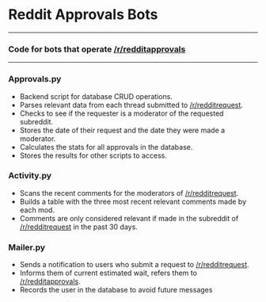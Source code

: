 # Reddit Approvals Bots

---

### Code for bots that operate [/r/redditapprovals](https://www.reddit.com/r/redditapprovals)

---

### Approvals.py
* Backend script for database CRUD operations.
* Parses relevant data from each thread submitted to [/r/redditrequest](https://www.reddit.com/r/redditrequest).
* Checks to see if the requester is a moderator of the requested subreddit.
* Stores the date of their request and the date they were made a moderator.
* Calculates the stats for all approvals in the database.
* Stores the results for other scripts to access.

### Activity.py
* Scans the recent comments for the moderators of [/r/redditrequest](https://www.reddit.com/r/redditrequest).
* Builds a table with the three most recent relevant comments made by each mod.
* Comments are only considered relevant if made in the subreddit of [/r/redditrequest](https://www.reddit.com/r/redditrequest) in the past 30 days.

### Mailer.py
* Sends a notification to users who submit a request to [/r/redditrequest](https://www.reddit.com/r/redditrequest).
* Informs them of current estimated wait, refers them to [/r/redditapprovals](https://www.reddit.com/r/redditapprovals).
* Records the user in the database to avoid future messages
